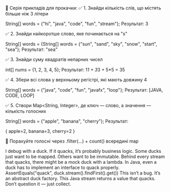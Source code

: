 🚀 Серія прикладів для прокачки:
✅ 1. Знайди кількість слів, що містять більше ніж 3 літери

String[] words = {"hi", "java", "code", "fun", "stream"};
Результат: 3

✅ 2. Знайди найкоротше слово, яке починається на "s"

String[] words = {String[] words = {"sun", "sand", "sky", "snow", "start", "sea"};
Результат: "sea"

✅ 3. Знайди суму квадратів непарних чисел

int[] nums = {1, 2, 3, 4, 5};
Результат: 1*1 + 3*3 + 5*5 = 35

✅ 4. Збери всі слова у верхньому регістрі, які мають довжину 4

String[] words = {"java", "code", "fun", "javafx", "loop"};
Результат: [JAVA, CODE, LOOP]

✅ 5. Створи Map<String, Integer>, де ключ — слово, а значення — кількість голосних

String[] words = {"apple", "banana", "cherry"};
Результат:

{
apple=2,
banana=3,
cherry=2
}

📌 Порахуйте голосні через .filter(...) + count() всередині map




I debug with a duck. If it quacks, it’s probably business logic.
Some ducks just want to be mapped. Others want to be immutable.
Behind every stream that quacks, there might be a mock duck with a lambda.
In Java, even a duck has to implement an interface to quack properly.
AssertEquals("quack", duck.stream().findFirst().get())
This isn’t a bug. It’s an abstract duck factory.
This Java stream returns a value that quacks. Don’t question it — just collect.
